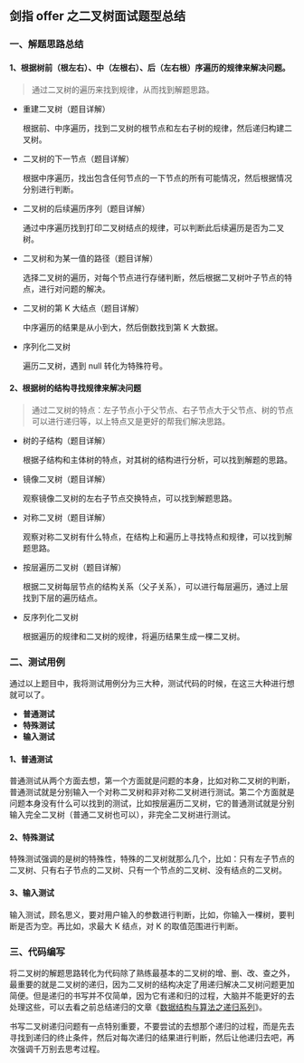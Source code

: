 ## 剑指 offer 之二叉树面试题型总结

### 一、解题思路总结

#### 1、根据树前（根左右）、中（左根右）、后（左右根）序遍历的规律来解决问题。

> 通过二叉树的遍历来找到规律，从而找到解题思路。

- 重建二叉树（题目详解）

  根据前、中序遍历，找到二叉树的根节点和左右子树的规律，然后递归构建二叉树。

- 二叉树的下一节点（题目详解）

  根据中序遍历，找出包含任何节点的一下节点的所有可能情况，然后根据情况分别进行判断。

- 二叉树的后续遍历序列（题目详解）

  通过中序遍历找到打印二叉树结点的规律，可以判断此后续遍历是否为二叉树。

- 二叉树和为某一值的路径（题目详解）

  选择二叉树的遍历，对每个节点进行存储判断，然后根据二叉树叶子节点的特点，进行对问题的解决。

- 二叉树的第 K 大结点（题目详解）

  中序遍历的结果是从小到大，然后倒数找到第 K 大数据。

- 序列化二叉树

  遍历二叉树，遇到 null 转化为特殊符号。



#### 2、根据树的结构寻找规律来解决问题

> 通过二叉树的特点：左子节点小于父节点、右子节点大于父节点、树的节点可以进行递归等，以上特点又是更好的帮我们解决思路。

- 树的子结构（题目详解）

  根据子结构和主体树的特点，对其树的结构进行分析，可以找到解题的思路。

- 镜像二叉树（题目详解）

  观察镜像二叉树的左右子节点交换特点，可以找到解题思路。

- 对称二叉树（题目详解）

  观察对称二叉树有什么特点，在结构上和遍历上寻找特点和规律，可以找到解题思路。

- 按层遍历二叉树（题目详解）

  根据二叉树每层节点的结构关系（父子关系），可以进行每层遍历，通过上层找到下层的遍历结点。

- 反序列化二叉树

  根据遍历的规律和二叉树的规律，将遍历结果生成一棵二叉树。



### 二、测试用例

通过以上题目中，我将测试用例分为三大种，测试代码的时候，在这三大种进行想就可以了。

- **普通测试**
- **特殊测试**
- **输入测试**



#### 1、普通测试

普通测试从两个方面去想，第一个方面就是问题的本身，比如对称二叉树的判断，普通测试就是分别输入一个对称二叉树和非对称二叉树进行测试。第二个方面就是问题本身没有什么可以找到的测试，比如按层遍历二叉树，它的普通测试就是分别输入完全二叉树（普通二叉树也可以），非完全二叉树进行测试。



#### 2、特殊测试

特殊测试强调的是树的特殊性，特殊的二叉树就那么几个，比如：只有左子节点的二叉树、只有右子节点的二叉树、只有一个节点的二叉树、没有结点的二叉树。



#### 3、输入测试

输入测试，顾名思义，要对用户输入的参数进行判断，比如，你输入一棵树，要判断是否为空。再比如，求最大 K 结点，对 K 的取值范围进行判断。



### 三、代码编写

将二叉树的解题思路转化为代码除了熟练最基本的二叉树的增、删、改、查之外，最重要的就是二叉树的递归，因为二叉树的结构决定了用递归解决二叉树问题更加简便。但是递归的书写并不仅简单，因为它有递和归的过程，大脑并不能更好的去处理这些，可以去看之前总结递归的文章《[数据结构与算法之递归系列](https://github.com/luxiangqiang/Blog/blob/master/articel/%E6%95%B0%E6%8D%AE%E7%BB%93%E6%9E%84%E4%B8%8E%E7%AE%97%E6%B3%95%E7%B3%BB%E5%88%97/%E6%95%B0%E6%8D%AE%E7%BB%93%E6%9E%84%E4%B8%8E%E7%AE%97%E6%B3%95%E4%B9%8B%E9%80%92%E5%BD%92%E7%B3%BB%E5%88%97.md)》。

书写二叉树递归问题有一点特别重要，不要尝试的去想那个递归的过程，而是先去寻找到递归的终止条件，然后对每次递归的结果进行判断，然后让他递归去吧，再次强调千万别去思考过程。





















































